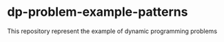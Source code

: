 # dp-problem-example-patterns
This repository represent the example of dynamic programming problems
